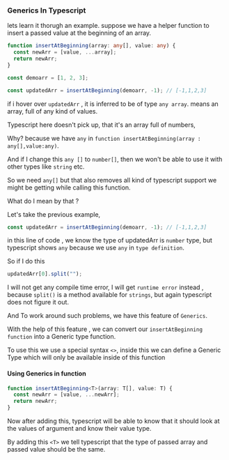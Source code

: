 ### Generics In Typescript

lets learn it thorugh an example.
suppose we have a helper function to insert a passed value at the beginning of an array.

```ts
function insertAtBeginning(array: any[], value: any) {
  const newArr = [value, ...array];
  return newArr;
}

const demoarr = [1, 2, 3];

const updatedArr = insertAtBeginning(demoarr, -1); // [-1,1,2,3]
```

if i hover over `updatedArr` , it is inferred to be of type `any array`.
means an array, full of any kind of values.

Typescript here doesn't pick up, that it's an array full of numbers,

Why? because we have `any` in `function insertAtBeginning(array : any[],value:any)`.

And if I change this `any []` to `number[]`, then we won't be able to use it with other types like `string` etc.

So we need `any[]` but that also removes all kind of typescript support we might be getting while calling this function.

What do I mean by that ?

Let's take the previous example,

```ts
const updatedArr = insertAtBeginning(demoarr, -1); // [-1,1,2,3]
```

in this line of code , we know the type of updatedArr is `number` type,
but typescript shows `any` because we use `any` in `type definition`.

So if I do this

```ts
updatedArr[0].split("");
```

I will not get any compile time error, I will get `runtime error` instead , because `split()` is a method available for `strings`, but again typescript does not figure it out.

And To work around such problems, we have this feature of `Generics`.

With the help of this feature , we can convert our `insertAtBeginning function` into a Generic type function.

To use this we use a special syntax `<>`, inside this we can define a Generic Type which
will only be available inside of this function

#### Using Generics in function

```ts
function insertAtBeginning<T>(array: T[], value: T) {
  const newArr = [value, ...newArr];
  return newArr;
}
```

Now after adding this, typescript will be able to know that it should look at the values of argument and know their value type.

By adding this `<T>` we tell typescript that the type of passed array and passed value should be the same.
